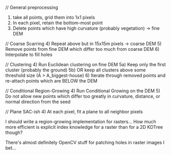 // General preprocessing
1) take all points, grid them into 1x1 pixels
2) In each pixel, retain the bottom-most point
3) Delete points which have high curvature (probably vegetation) -> fine DEM

// Coarse Scarring
4) Repeat above but in 15x15m pixels -> coarse DEM
5) Remove points from fine DEM which differ too much from coarse DEM
6) Interpolate to fill holes

// Clustering
4) Run Euclidean clustering on fine DEM
5a) Keep only the first cluster (probably the ground)
5b) OR keep all clusters above some threshold size (A > A_biggest-house)
6) Iterate through removed points and re-attach points which are BELOW the DEM

// Conditional Region-Growing
4) Run Conditional Growing on the DEM
5) Do not allow new points which differ too greatly in curvature, distance, or normal direction from the seed

// Plane SAC-ish
4) At each pixel, fit a plane to all neighbor pixels 




I should write a region-growing implementation for rasters...
How much more efficient is explicit index knowledge for a raster than for a 2D KDTree though? 



There's almost definitely OpenCV stuff for patching holes in raster images I bet...
